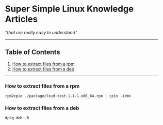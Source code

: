 # Super Simple Linux Knowledge Articles #
*"that are really easy to understand"*

---

## Table of Contents ##
1. [How to extract files from a rpm](#how-to-extract-files-from-a-rpm)
1. [How to extract files from a deb](#how-to-extract-files-from-a-deb)

---

### How to extract files from a rpm ###

```console
rpm2cpio ./packagecloud-test-1.1-1.x86_64.rpm | cpio -idmv
```

### How to extract files from a deb ###

```console
dpkg-deb -R
```

